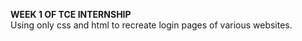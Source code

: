 <b>WEEK 1 OF TCE INTERNSHIP</b>
<br>
Using only css and html to recreate login pages of various websites.
